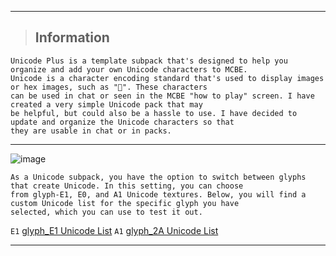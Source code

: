 --- ---
> <h2>Information</h2> 
```info
Unicode Plus is a template subpack that's designed to help you organize and add your own Unicode characters to MCBE. 
Unicode is a character encoding standard that's used to display images or hex images, such as "". These characters 
can be used in chat or seen in the MCBE "how to play" screen. I have created a very simple Unicode pack that may 
be helpful, but could also be a hassle to use. I have decided to update and organize the Unicode characters so that 
they are usable in chat or in packs.
```
--- ---
![image](https://user-images.githubusercontent.com/108203851/207826794-05a0fe9a-ab99-4706-82e5-6751f2c950b8.png)
```info
As a Unicode subpack, you have the option to switch between glyphs that create Unicode. In this setting, you can choose 
from glyph-E1, E0, and A1 Unicode textures. Below, you will find a custom Unicode list for the specific glyph you have 
selected, which you can use to test it out.
```

 `E1`  [glyph_E1 Unicode List](https://github.com/Dooka-Packages/Dooka-Portfolio/blob/main/resource/Unicode-Plus/glyph_E1%20Unicode%20List.md)
 `A1`  [glyph_2A Unicode List](https://github.com/Dooka-Packages/Dooka-Portfolio/blob/main/resource/Unicode-Plus/glyph_A1%20Unicode%20List.md)
--- ---

